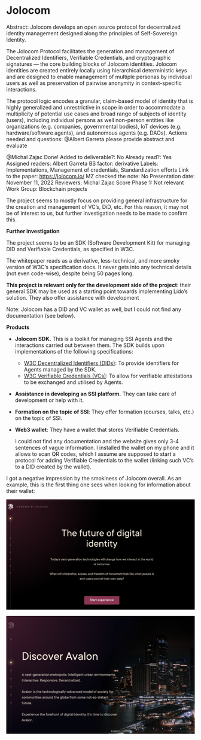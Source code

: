 # Jolocom

Abstract: Jolocom develops an open source protocol for
decentralized identity management designed
along the principles of Self-Sovereign Identity.

The Jolocom Protocol facilitates the generation and management of
Decentralized Identifiers, Verifiable Credentials, and cryptographic signatures
— the core building blocks of Jolocom identities. Jolocom identities are created entirely locally using hierarchical deterministic keys and are designed to enable management of multiple personas by individual users as well as preservation of pairwise anonymity in context-specific interactions.

The protocol logic encodes a granular, claim-based model of identity that is highly generalized and unrestrictive in scope in order to accommodate
a multiplicity of potential use cases and broad range of subjects of identity (users), including individual persons as well non-person entities
like organizations (e.g. companies, governmental bodies), IoT devices (e.g.
hardware/software agents), and autonomous agents (e.g. DAOs).
Actions needed and questions: @Albert Garreta please provide abstract and evaluate

@Michal Zajac Done!
Added to deliverable?: No
Already read?: Yes
Assigned readers: Albert Garreta
BS factor: derivative
Labels: Implementations, Management of credentials, Standardization efforts
Link to the paper: https://jolocom.io/
MZ checked the note: No
Presentation date: November 11, 2022
Reviewers: Michal Zajac
Score Phase 1: Not relevant
Work Group: Blockchain projects

The project seems to mostly focus on providing general infrastructure for the creation and management of VC’s, DiD, etc. For this reason, it may not be of interest to us, but further investigation needs to be made to confirm this.

**Further investigation**

The project seems to be an SDK (Software Development Kit) for managing DID and Verifiable Credentials, as specified in W3C. 

The whitepaper reads as a derivative, less-technical, and more smoky version of W3C’s specification docs. It never gets into any technical details (not even code-wise), despite being 50 pages long.

**This project is relevant only for the development side of the project**: their general SDK may be used as a starting point towards implementing Lido’s solution. They also offer assistance with development

Note: Jolocom has a DID and VC wallet as well, but I could not find any documentation (see below).

**Products**

- **Jolocom SDK.** This is a toolkit for managing SSI Agents and the interactions carried out between them. The SDK builds upon implementations of the following specifications:
    - [W3C Decentralized Identifiers (DIDs)](https://www.w3.org/TR/did-core/): To provide identifiers for Agents managed by the SDK.
    - [W3C Verifiable Credentials (VCs)](https://www.w3.org/TR/vc-data-model/): To allow for verifiable attestations to be exchanged and utilised by Agents.
- **Assistance in developing an SSI platform.** They can take care of development or help with it.
- **Formation on the topic of SSI**: They offer formation (courses, talks, etc.) on the topic of SSI.
- **Web3 wallet**: They have a wallet that stores Verifiable Credentials.
    
    I could not find any documentation and the website gives only 3-4 sentences of vague information. I installed the wallet on my phone and it allows to scan QR codes, which I assume are supposed to start a protocol for adding Verifiable Credentials to the wallet (linking such VC’s to a DID created by the wallet).
    

I got a negative impression by the smokiness of Jolocom overall. As an example, this is the first thing one sees when looking for information about their wallet:

![Untitled 4.png](Jolocom%20847f5a82d15d4929b0cd11eb148d8bf7/Untitled_4.png)

![Untitled 5.png](Jolocom%20847f5a82d15d4929b0cd11eb148d8bf7/Untitled_5.png)